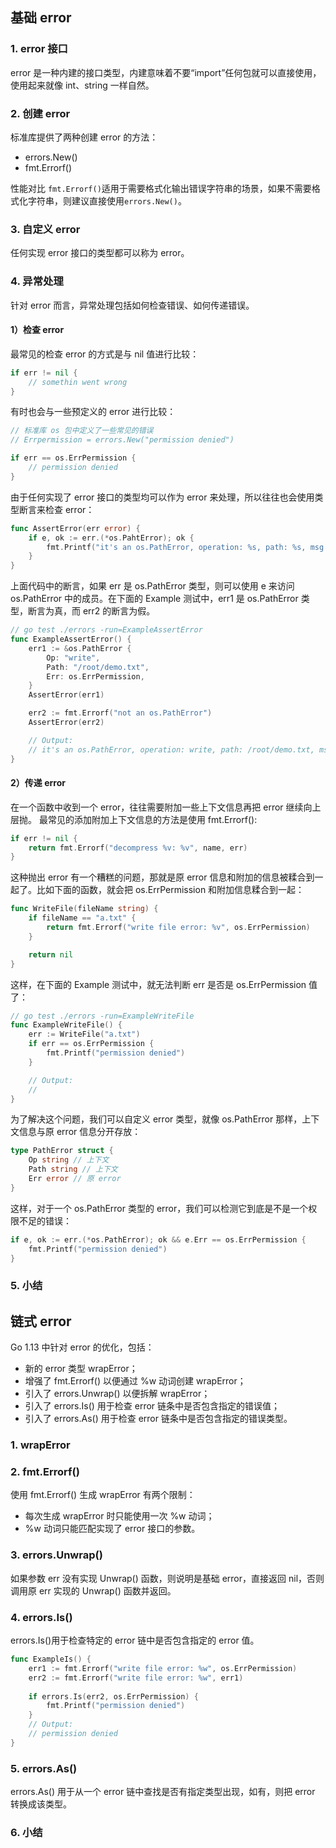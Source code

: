 ## 基础 error
### 1. error 接口
error 是一种内建的接口类型，内建意味着不要“import”任何包就可以直接使用，使用起来就像 int、string 一样自然。

### 2. 创建 error
标准库提供了两种创建 error 的方法：
- errors.New()
- fmt.Errorf()

性能对比
`fmt.Errorf()`适用于需要格式化输出错误字符串的场景，如果不需要格式化字符串，则建议直接使用`errors.New()`。

### 3. 自定义 error
任何实现 error 接口的类型都可以称为 error。

### 4. 异常处理
针对 error 而言，异常处理包括如何检查错误、如何传递错误。

#### 1）检查 error
最常见的检查 error 的方式是与 nil 值进行比较：
```go
if err != nil {
    // somethin went wrong
}
```

有时也会与一些预定义的 error 进行比较：
```go
// 标准库 os 包中定义了一些常见的错误
// Errpermission = errors.New("permission denied")

if err == os.ErrPermission {
    // permission denied
}
```

由于任何实现了 error 接口的类型均可以作为 error 来处理，所以往往也会使用类型断言来检查 error：
```go
func AssertError(err error) {
    if e, ok := err.(*os.PahtError); ok {
        fmt.Printf("it's an os.PathError, operation: %s, path: %s, msg: %v", e.Op, e.Path, e.Err)
    }
}
```
上面代码中的断言，如果 err 是 os.PathError 类型，则可以使用 e 来访问 os.PathError 中的成员。在下面的 Example 测试中，err1 是 os.PathError 类型，断言为真，而 err2 的断言为假。
```go
// go test ./errors -run=ExampleAssertError
func ExampleAssertError() {
    err1 := &os.PathError {
        Op: "write",
        Path: "/root/demo.txt",
        Err: os.ErrPermission,
    }
    AssertError(err1)

    err2 := fmt.Errorf("not an os.PathError")
    AssertError(err2)

    // Output:
    // it's an os.PathError, operation: write, path: /root/demo.txt, msg: permission denied
}
```

#### 2）传递 error
在一个函数中收到一个 error，往往需要附加一些上下文信息再把 error 继续向上层抛。
最常见的添加附加上下文信息的方法是使用 fmt.Errorf():
```go
if err != nil {
    return fmt.Errorf("decompress %v: %v", name, err)
}
```
这种抛出 error 有一个糟糕的问题，那就是原 error 信息和附加的信息被糅合到一起了。比如下面的函数，就会把 os.ErrPermission 和附加信息糅合到一起：
```go
func WriteFile(fileName string) {
    if fileName == "a.txt" {
        return fmt.Errorf("write file error: %v", os.ErrPermission)
    }

    return nil
}
```
这样，在下面的 Example 测试中，就无法判断 err 是否是 os.ErrPermission 值了：
```go
// go test ./errors -run=ExampleWriteFile
func ExampleWriteFile() {
    err := WriteFile("a.txt")
    if err == os.ErrPermission {
        fmt.Printf("permission denied")
    }

    // Output:
    //
}
```
为了解决这个问题，我们可以自定义 error 类型，就像 os.PathError 那样，上下文信息与原 error 信息分开存放：
```go
type PathError struct {
    Op string // 上下文
    Path string // 上下文
    Err error // 原 error
}
```
这样，对于一个 os.PathError 类型的 error，我们可以检测它到底是不是一个权限不足的错误：
```go
if e, ok := err.(*os.PathError); ok && e.Err == os.ErrPermission {
    fmt.Printf("permission denied")
}
```

### 5. 小结

## 链式 error
Go 1.13 中针对 error 的优化，包括：
- 新的 error 类型 wrapError；
- 增强了 fmt.Errorf() 以便通过 %w 动词创建 wrapError；
- 引入了 errors.Unwrap()  以便拆解 wrapError；
- 引入了 errors.Is() 用于检查 error 链条中是否包含指定的错误值；
- 引入了 errors.As() 用于检查 error 链条中是否包含指定的错误类型。

### 1. wrapError

### 2. fmt.Errorf()

使用 fmt.Errorf() 生成 wrapError 有两个限制：
- 每次生成 wrapError 时只能使用一次 %w 动词；
- %w 动词只能匹配实现了 error 接口的参数。

### 3. errors.Unwrap()
如果参数 err 没有实现 Unwrap() 函数，则说明是基础 error，直接返回 nil，否则调用原 err 实现的 Unwrap() 函数并返回。

### 4. errors.Is()
errors.Is()用于检查特定的 error 链中是否包含指定的 error 值。
```go
func ExampleIs() {
    err1 := fmt.Errorf("write file error: %w", os.ErrPermission)
    err2 := fmt.Errorf("write file error: %w", err1)
    
    if errors.Is(err2, os.ErrPermission) {
        fmt.Printf("permission denied")
    }
    // Output:
    // permission denied
}
```

### 5. errors.As()
errors.As() 用于从一个 error 链中查找是否有指定类型出现，如有，则把 error 转换成该类型。

### 6. 小结